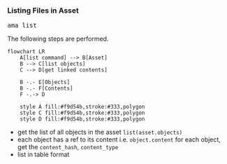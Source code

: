 ### Listing Files in Asset

<pre class="code">
ama list
</pre>

The following steps are performed.

```mermaid
flowchart LR
    A[list command] --> B[Asset]
    B --> C[list objects]
    C --> D[get linked contents]
    
    B -.- E[Objects]
    B -.- F[Contents]
    F -.-> D
    
    style A fill:#f9d54b,stroke:#333,polygon
    style C fill:#f9d54b,stroke:#333,polygon
    style D fill:#f9d54b,stroke:#333,polygon
```

* get the list of all objects in the asset ```list(asset.objects)```
* each object has a ref to its content i.e. ```object.content``` for each object, get the ```content_hash```, ```content_type```
* list in table format
